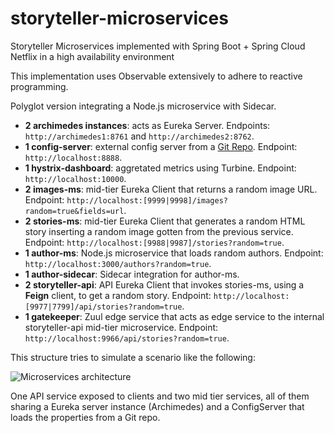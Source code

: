 # storyteller-microservices

Storyteller Microservices implemented with Spring Boot + Spring Cloud Netflix in a high availability environment

This implementation uses Observable extensively to adhere to reactive programming.

Polyglot version integrating a Node.js microservice with Sidecar.

* **2 archimedes instances**: acts as Eureka Server. Endpoints: `http://archimedes1:8761` and `http://archimedes2:8762`.
* **1 config-server**: external config server from a [Git Repo](https://github.com/codependent/storyteller-microservices-config). Endpoint: `http://localhost:8888`.
* **1 hystrix-dashboard**: aggretated metrics using Turbine. Endpoint: `http://localhost:10000`.
* **2 images-ms**: mid-tier Eureka Client that returns a random image URL. Endpoint: `http://localhost:[9999|9998]/images?random=true&fields=url`.
* **2 stories-ms**: mid-tier Eureka Client that generates a random HTML story inserting a random image gotten from the previous service. Endpoint: `http://localhost:[9988|9987]/stories?random=true`.
* **1 author-ms**: Node.js microservice that loads random authors. Endpoint: `http://localhost:3000/authors?random=true`.
* **1 author-sidecar**: Sidecar integration for author-ms.
* **2 storyteller-api**: API Eureka Client that invokes stories-ms, using a **Feign** client, to get a random story. Endpoint: `http://localhost:[9977|7799]/api/stories?random=true`.
* **1 gatekeeper**: Zuul edge service that acts as edge service to the internal storyteller-api mid-tier microservice. Endpoint: `http://localhost:9966/api/stories?random=true`.

This structure tries to simulate a scenario like the following:

![Microservices architecture](https://raw.githubusercontent.com/codependent/storyteller-microservices/high-availability-rxjava-sidecar/diagram.png)

One API service exposed to clients and two mid tier services, all of them sharing a Eureka server instance (Archimedes) and a ConfigServer that loads the properties from a Git repo.
